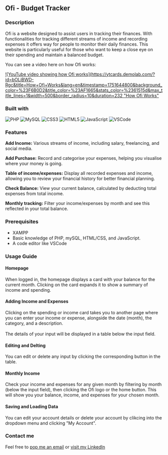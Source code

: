 ## Ofi - Budget Tracker

### Description

Ofi is a website designed to assist users in tracking their finances. With functionalities for tracking different streams of income and recording expenses it offers way for people to monitor their daily finances. This website is particularly useful for those who want to keep a close eye on their spending and maintain a balanced budget.<br>

You can see a video here on how Ofi works:

[![YouTube video showing how Ofi works](https://ytcards.demolab.com/?id=bOLiBWD-Rgc&title=How+Ofi+Works&lang=en&timestamp=1751644800&background_color=%23F6B0D2&title_color=%23AF1665&stats_color=%2361515d&max_title_lines=1&width=500&border_radius=10&duration=232 "How Ofi Works"](https://www.youtube.com/watch?v=bOLiBWD-Rgc)

### Built with

![PHP](https://img.shields.io/badge/php-%23777BB4.svg?style=for-the-badge&logo=php&logoColor=white)
![MySQL](https://img.shields.io/badge/mysql-4479A1.svg?style=for-the-badge&logo=mysql&logoColor=white)
![CSS3](https://img.shields.io/badge/css3-%231572B6.svg?style=for-the-badge&logo=css3&logoColor=white)
![HTML5](https://img.shields.io/badge/html5-%23E34F26.svg?style=for-the-badge&logo=html5&logoColor=white)
![JavaScript](https://img.shields.io/badge/javascript-%23323330.svg?style=for-the-badge&logo=javascript&logoColor=%23F7DF1E)
![VSCode](https://img.shields.io/badge/Visual%20Studio%20Code-007ACC?style=for-the-badge&logo=visualstudiocode&logoColor=fff)

### Features

<b>Add Income:</b> Various streams of income, including salary, freelancing, and social media.<br>

<b>Add Purchase:</b> Record and categorise your expenses, helping you visualise where your money is going.<br>

<b>Table of income/expenses:</b> Display all recorded expenses and income, allowing you to review your financial history for better financial planning.<br>

<b>Check Balance:</b> View your current balance, calculated by deducting total expenses from total income.<br>

<b>Monthly tracking:</b> Filter your income/expenses by month and see this reflected in your total balance.

### Prerequisites
- XAMPP
- Basic knowledge of PHP, mySQL, HTML/CSS, and JavaScript.
- A code editor like VSCode

### Usage Guide
#### Homepage
When logged in, the homepage displays a card with your balance for the current month. Clicking on the card expands it to show a summary of income and spending.

#### Adding Income and Expenses
Clicking on the spending or income card takes you to another page where you can enter your income or expense, alongside the date (month), the category, and a description.<br><br>The details of your input will be displayed in a table below the input field.

#### Editing and Delting
You can edit or delete any input by clicking the corresponding button in the table.

#### Monthly Income
Check your income and expenses for any given month by filtering by month (below the input field), then clicking the Ofi logo or the home button. This will show you your balance, income, and expenses for your chosen month.

#### Saving and Loading Data
You can edit your account details or delete your account by clikcing into the dropdown menu and clicking "My Account".

### Contact me

Feel free to [pop me an email](mailto:ofunnemordi1@outlook.com) or [visit my LinkedIn](https://www.linkedin.com/in/ofunnemordi)